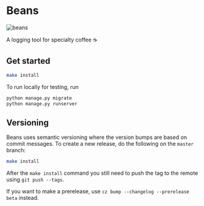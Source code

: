 # Beans
![beans](https://github.com/marcelblijleven/beans/actions/workflows/tests.yml/badge.svg)

A logging tool for specialty coffee ☕️

## Get started
```bash
make install
```

To run locally for testing, run
```bash
python manage.py migrate
python manage.py runserver
```

## Versioning
Beans uses semantic versioning where the version bumps are based on commit messages.
To create a new release, do the following on the `master` branch:

```bash
make install
```

After the `make install` command you still need to push the tag to the remote using `git push --tags`.

If you want to make a prerelease, use `cz bump --changelog --prerelease beta` instead.
